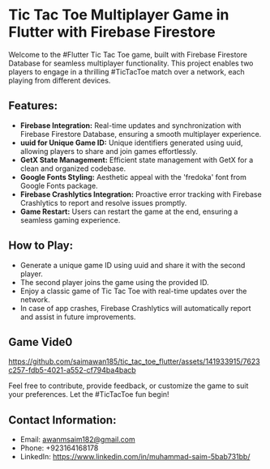 # Tic Tac Toe Multiplayer Game in Flutter with Firebase Firestore

Welcome to the #Flutter Tic Tac Toe game, built with Firebase Firestore Database for seamless multiplayer functionality. This project enables two players to engage in a thrilling #TicTacToe match over a network, each playing from different devices.

## Features:

- **Firebase Integration:** Real-time updates and synchronization with Firebase Firestore Database, ensuring a smooth multiplayer experience.
- **uuid for Unique Game ID:** Unique identifiers generated using uuid, allowing players to share and join games effortlessly.
- **GetX State Management:** Efficient state management with GetX for a clean and organized codebase.
- **Google Fonts Styling:** Aesthetic appeal with the 'fredoka' font from Google Fonts package.
- **Firebase Crashlytics Integration:** Proactive error tracking with Firebase Crashlytics to report and resolve issues promptly.
- **Game Restart:** Users can restart the game at the end, ensuring a seamless gaming experience.

## How to Play:
- Generate a unique game ID using uuid and share it with the second player.
- The second player joins the game using the provided ID.
- Enjoy a classic game of Tic Tac Toe with real-time updates over the network.
- In case of app crashes, Firebase Crashlytics will automatically report and assist in future improvements.

## Game Vide0

https://github.com/saimawan185/tic_tac_toe_flutter/assets/141933915/7623c257-fdb5-4021-a552-cf794ba4bacb

Feel free to contribute, provide feedback, or customize the game to suit your preferences. Let the #TicTacToe fun begin!

## Contact Information:

- Email: awanmsaim182@gmail.com
- Phone: +923164168178
- LinkedIn: https://www.linkedin.com/in/muhammad-saim-5bab731bb/
